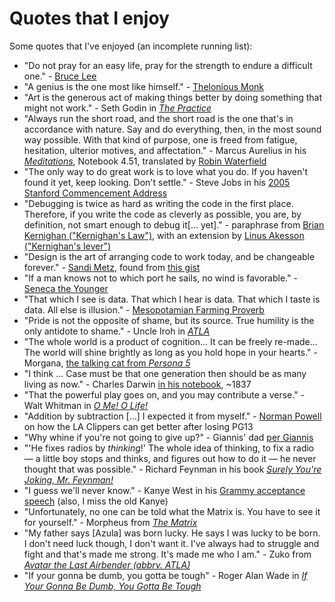 # Quotes that I enjoy

Some quotes that I've enjoyed (an incomplete running list):
- "Do not pray for an easy life, pray for the strength to endure a difficult one." - [Bruce Lee](https://en.wikipedia.org/wiki/Bruce_Lee)
- "A genius is the one most like himself." - [Thelonious Monk](https://en.wikipedia.org/wiki/Thelonious_Monk)
- "Art is the generous act of making things better by doing something that might not work." - Seth Godin in [_The Practice_](https://www.goodreads.com/book/show/53479927-the-practice)
- "Always run the short road, and the short road is the one that's in accordance with nature. Say and do everything, then, in the most sound way possible. With that kind of purpose, one is freed from fatigue, hesitation, ulterior motives, and affectation." - Marcus Aurelius in his [_Meditations_](https://en.wikipedia.org/wiki/Meditations), Notebook 4.51, translated by [Robin Waterfield](https://en.wikipedia.org/wiki/Robin_Waterfield)
- "The only way to do great work is to love what you do. If you haven't found it yet, keep looking. Don't settle." - Steve Jobs in his [2005 Stanford Commencement Address](https://www.youtube.com/watch?v=UF8uR6Z6KLc)
- "Debugging is twice as hard as writing the code in the first place. Therefore, if you write the code as cleverly as possible, you are, by definition, not smart enough to debug it\[... yet\]." - paraphrase from [Brian Kernighan ("Kernighan's Law")](https://en.wikipedia.org/wiki/Brian_Kernighan), with an extension by [Linus Akesson ("Kernighan's lever")](https://www.linusakesson.net/programming/kernighans-lever/index.php)
- "Design is the art of arranging code to work today, and be changeable forever." - [Sandi Metz](https://sandimetz.com/blog/2012/07/05/how-shall-we-define-design), found from [this gist](https://gist.github.com/tooolbox/7e5f8afc32589007b5f41e1921b7ffb3)
- "If a man knows not to which port he sails, no wind is favorable." - [Seneca the Younger](https://en.wikipedia.org/wiki/Seneca_the_Younger)
- "That which I see is data. That which I hear is data. That which I taste is data. All else is illusion." - [Mesopotamian Farming Proverb](https://www.youtube.com/watch?v=eDr6_cMtfdA)
- "Pride is not the opposite of shame, but its source. True humility is the only antidote to shame." - Uncle Iroh in [_ATLA_](https://en.wikipedia.org/wiki/Avatar:_The_Last_Airbender)
- "The whole world is a product of cognition... It can be freely re-made... The world will shine brightly as long as you hold hope in your hearts." - Morgana, [the talking cat from _Persona 5_](https://images.gamebanana.com/img/ss/mods/63682a35e4c0e.jpg)
- "I think ... Case must be that one generation then should be as many living as now." - Charles Darwin [in his notebook](https://www.age-of-the-sage.org/evolution/charles_darwin/tree-of-life-sketch_1837.html), ~1837
- "That the powerful play goes on, and you may contribute a verse." - Walt Whitman in [_O Me! O Life!_](https://www.poetryfoundation.org/poems/51568/o-me-o-life)
- "Addition by subtraction [...] I expected it from myself." - [Norman Powell](https://x.com/joeylinn_/status/1855509507977384314) on how the LA Clippers can get better after losing PG13
- "Why whine if you're not going to give up?" - Giannis' dad [per Giannis](https://old.reddit.com/r/nba/comments/1ghdycy/giannis_after_yesterdays_loss_against_the/)
- "'He fixes radios by _thinking_!' The whole idea of thinking, to fix a radio — a little boy stops and thinks, and figures out how to do it — he never thought that was possible." - Richard Feynman in his book [_Surely You're Joking, Mr. Feynman!_](https://www.cs.cmu.edu/~pattis/misc/feynman.pdf)
- "I guess we'll never know." - Kanye West in his [Grammy acceptance speech](https://youtu.be/nF1OrI79oIE?si=HBrP9HZxa-ws6Cye) (also, I miss the old Kanye)
- "Unfortunately, no one can be told what the Matrix is. You have to see it for yourself." - Morpheus from [_The Matrix_](https://en.wikipedia.org/wiki/The_Matrix)
- "My father says \[Azula\] was born lucky. He says I was lucky to be born. I don't need luck though, I don't want it. I've always had to struggle and fight and that's made me strong. It's made me who I am." - Zuko from [_Avatar the Last Airbender (abbrv. ATLA)_](https://en.wikipedia.org/wiki/Avatar:_The_Last_Airbender)
- "If your gonna be dumb, you gotta be tough" - Roger Alan Wade in [_If Your Gonna Be Dumb, You Gotta Be Tough_](https://open.spotify.com/track/1jFqNxoIpLHkor2pGQiaDu?si=03c2b22abb9c4c3d)
